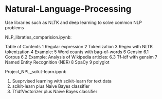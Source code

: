 # Natural-Language-Processing
Use libraries such as NLTK and deep learning to solve common NLP problems




NLP_libraties_comparision.ipynb:

Table of Contents
1  Regular expression
2  Tokenization
3  Regex with NLTK tokenization
4  Example:
5  Word counts with bag-of-words
6  Gensim
6.1  Corpus
6.2  Example: Analysis of Wikipedia articles:
6.3  Tf-idf with gensim
7  Named Entity Recognition (NER)
8  SpaCy
9  polyglot


Project_NPL_scikit-learn.ipynb

1. Sueprvised learning with scikit-learn for text data
2. scikit-learn plus Naive Bayes classifier
3. TfidfVectorizer plus Naive Bayes classifier
